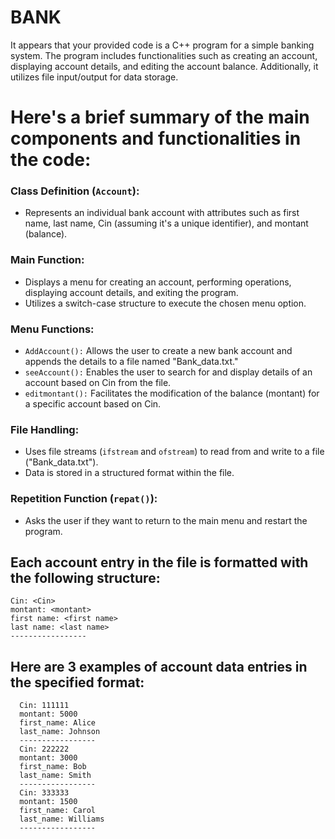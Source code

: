# BANK

It appears that your provided code is a C++ program for a simple banking system. The program includes functionalities such as creating an account, displaying account details, and editing the account balance. Additionally, it utilizes file input/output for data storage.

# Here's a brief summary of the main components and functionalities in the code:

### Class Definition (`Account`):

- Represents an individual bank account with attributes such as first name, last name, Cin (assuming it's a unique identifier), and montant (balance).

### Main Function:
- Displays a menu for creating an account, performing operations, displaying account details, and exiting the program.
- Utilizes a switch-case structure to execute the chosen menu option.

### Menu Functions:
- `AddAccount():` Allows the user to create a new bank account and appends the details to a file named "Bank_data.txt."
- `seeAccount():` Enables the user to search for and display details of an account based on Cin from the file.
- `editmontant():` Facilitates the modification of the balance (montant) for a specific account based on Cin.
  
### File Handling:
- Uses file streams (`ifstream` and `ofstream`) to read from and write to a file ("Bank_data.txt").
- Data is stored in a structured format within the file.

### Repetition Function (`repat()`):
- Asks the user if they want to return to the main menu and restart the program.


## Each account entry in the file is formatted with the following structure:
```
Cin: <Cin>
montant: <montant>
first name: <first name>
last name: <last name>
-----------------
```
## Here are 3 examples of account data entries in the specified format:
```
  Cin: 111111
  montant: 5000
  first_name: Alice
  last_name: Johnson
  -----------------
  Cin: 222222
  montant: 3000
  first_name: Bob
  last_name: Smith
  -----------------
  Cin: 333333
  montant: 1500
  first_name: Carol
  last_name: Williams
  -----------------
```
